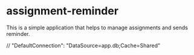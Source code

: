 # assignment-reminder
This is a simple application that helps to manage assignments and sends reminder.


// "DefaultConnection": "DataSource=app.db;Cache=Shared"